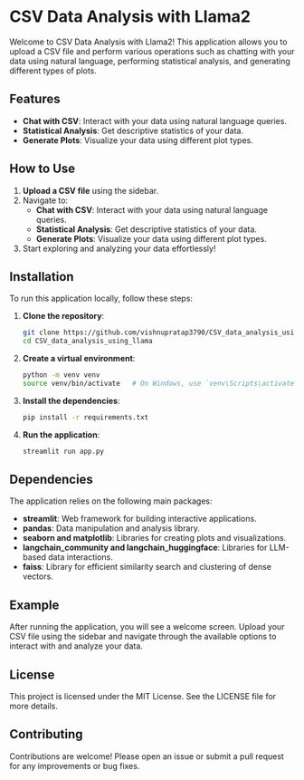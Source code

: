 # CSV Data Analysis with Llama2

Welcome to CSV Data Analysis with Llama2! This application allows you to upload a CSV file and perform various operations such as chatting with your data using natural language, performing statistical analysis, and generating different types of plots.

## Features

- **Chat with CSV**: Interact with your data using natural language queries.
- **Statistical Analysis**: Get descriptive statistics of your data.
- **Generate Plots**: Visualize your data using different plot types.

## How to Use

1. **Upload a CSV file** using the sidebar.
2. Navigate to:
   - **Chat with CSV**: Interact with your data using natural language queries.
   - **Statistical Analysis**: Get descriptive statistics of your data.
   - **Generate Plots**: Visualize your data using different plot types.
3. Start exploring and analyzing your data effortlessly!

## Installation

To run this application locally, follow these steps:

1. **Clone the repository**:
   ```bash
   git clone https://github.com/vishnupratap3790/CSV_data_analysis_using_llama.git
   cd CSV_data_analysis_using_llama
2. **Create a virtual environment**:
   ```bash
   python -m venv venv
   source venv/bin/activate   # On Windows, use `venv\Scripts\activate`
3. **Install the dependencies**:
   ```bash
   pip install -r requirements.txt
4. **Run the application**: 
   ```bash
   streamlit run app.py
   
## Dependencies
The application relies on the following main packages:

- **streamlit**: Web framework for building interactive applications.
- **pandas**: Data manipulation and analysis library.
- **seaborn and matplotlib**: Libraries for creating plots and visualizations.
- **langchain_community and langchain_huggingface**: Libraries for LLM-based data interactions.
- **faiss**: Library for efficient similarity search and clustering of dense vectors.
## Example
After running the application, you will see a welcome screen. Upload your CSV file using the sidebar and navigate through the available options to interact with and analyze your data.

## License
This project is licensed under the MIT License. See the LICENSE file for more details.

## Contributing
Contributions are welcome! Please open an issue or submit a pull request for any improvements or bug fixes.

